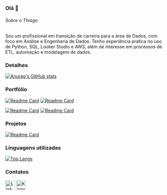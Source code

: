 ### Olá 👋


###### Sobre o Thiago

Sou um profissional em transição de carreira para a área de Dados, com foco em Análise e Engenharia de Dados. Tenho experiência prática no uso de Python, SQL, Looker Studio e AWS, além de interesse em processos de ETL, automação e modelagem de dados.

### Detalhes

[![Anurag's GitHub stats](https://github-readme-stats.vercel.app/api?username=ThiagoMSLK&show_icons=true&theme=dark)](https://github.com/anuraghazra/github-readme-stats)

### Portfólio 

[![Readme Card](https://github-readme-stats.vercel.app/api/pin/?username=ThiagoMSLK&repo=Dashboard_Streamlit&theme=dark)](https://github.com/ThiagoMSLK/project_dashboard)  [![Readme Card](https://github-readme-stats.vercel.app/api/pin/?username=ThiagoMSLK&repo=ETL_de_Mensagens_do_Telegram&theme=dark)](https://github.com/ThiagoMSLK/ETL_de_Mensagens_do_Telegram)

[![Readme Card](https://github-readme-stats.vercel.app/api/pin/?username=ThiagoMSLK&repo=AWS_e_Python_Analise_de_Credito&theme=dark)](https://github.com/ThiagoMSLK/aws-e-python-projeto-credito)  [![Readme Card](https://github-readme-stats.vercel.app/api/pin/?username=ThiagoMSLK&repo=Projeto_Relatorio_Semestral&theme=dark)](https://github.com/ThiagoMSLK/Projeto_Relatorio_Semestral)

### Projetos

[![Readme Card](https://github-readme-stats.vercel.app/api/pin/?username=ThiagoMSLK&repo=projects&theme=dark)](https://github.com/ThiagoMSLK/projects)


### Linguagens utilizadas

[![Top Langs](https://github-readme-stats.vercel.app/api/top-langs/?username=ThiagoMSLK&layout=compact)](https://github.com/anuraghazra/github-readme-stats)

### Contatos

[<img src='https://img.shields.io/badge/LinkedIn-0077B5?style=for-the-badge&logo=linkedin&logoColor=white' alt='Linkedin' height='30'>](https://www.linkedin.com/in/thiagomartinslk/)
[<img src='https://img.shields.io/badge/Kaggle-035a7d?style=flat&logo=kaggle&logoColor=white' alt='Kaggle' height='30'>](https://www.kaggle.com/thiagomartinslk/)

<!--
**ThiagoMSLK/ThiagoMSLK** is a ✨ _special_ ✨ repository because its `README.md` (this file) appears on your GitHub profile.

Here are some ideas to get you started:

- 🔭 I’m currently working on ...
- 🌱 I’m currently learning ...
- 👯 I’m looking to collaborate on ...
- 🤔 I’m looking for help with ...
- 💬 Ask me about ...
- 📫 How to reach me: ...
- 😄 Pronouns: ...
- ⚡ Fun fact: ...
-->
